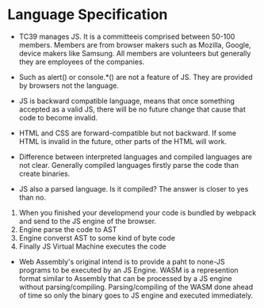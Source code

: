 # Language Specification

- TC39 manages JS. It is a committeeis comprised between 50-100 members. Members are from browser makers such as Mozilla, Google, device makers like Samsung. All members are volunteers but generally they are employees of the companies.

- Such as alert() or console.\*() are not a feature of JS. They are provided by browsers not the language.

- JS is backward compatible language, means that once something accepted as a valid JS, there will be no future change that cause that code to become invalid.

- HTML and CSS are forward-compatible but not backward. If some HTML is invalid in the future, other parts of the HTML will work.

- Difference between interpreted languages and compiled languages are not clear. Generally compiled languages firstly parse the code than create binaries.

- JS also a parsed language. Is it compiled? The answer is closer to yes than no.

1. When you finished your developmend your code is bundled by webpack and send to the JS engine of the browser.
2. Engine parse the code to AST
3. Engine converst AST to some kind of byte code
4. Finally JS Virtual Machine executes the code

- Web Assembly's original intend is to provide a paht to none-JS programs to be executed by an JS Engine. WASM is a represention format similar to Assembly that can be processed by a JS engine without parsing/compiling. Parsing/compiling of the WASM done ahead of time so only the binary goes to JS engine and executed immediately.
